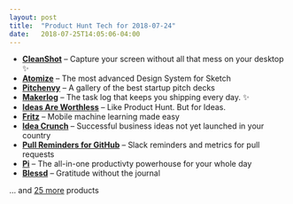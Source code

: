 ```yaml
---
layout: post
title:  "Product Hunt Tech for 2018-07-24"
date:   2018-07-25T14:05:06-04:00
---
```


* **[CleanShot](https://www.producthunt.com/posts/cleanshot?utm_campaign=producthunt-api&utm_medium=api&utm_source=Application%3A+Daily+Digest+RSS+%28ID%3A+3202%29)** – Capture your screen without all that mess on your desktop ✨
* **[Atomize](https://www.producthunt.com/posts/atomize?utm_campaign=producthunt-api&utm_medium=api&utm_source=Application%3A+Daily+Digest+RSS+%28ID%3A+3202%29)** – The most advanced Design System for Sketch
* **[Pitchenvy](https://www.producthunt.com/posts/pitchenvy?utm_campaign=producthunt-api&utm_medium=api&utm_source=Application%3A+Daily+Digest+RSS+%28ID%3A+3202%29)** – A gallery of the best startup pitch decks
* **[Makerlog](https://www.producthunt.com/posts/makerlog?utm_campaign=producthunt-api&utm_medium=api&utm_source=Application%3A+Daily+Digest+RSS+%28ID%3A+3202%29)** – The task log that keeps you shipping every day. ✨
* **[Ideas Are Worthless](https://www.producthunt.com/posts/ideas-are-worthless?utm_campaign=producthunt-api&utm_medium=api&utm_source=Application%3A+Daily+Digest+RSS+%28ID%3A+3202%29)** – Like Product Hunt. But for Ideas.
* **[Fritz](https://www.producthunt.com/posts/fritz?utm_campaign=producthunt-api&utm_medium=api&utm_source=Application%3A+Daily+Digest+RSS+%28ID%3A+3202%29)** – Mobile machine learning made easy
* **[Idea Crunch](https://www.producthunt.com/posts/idea-crunch?utm_campaign=producthunt-api&utm_medium=api&utm_source=Application%3A+Daily+Digest+RSS+%28ID%3A+3202%29)** – Successful business ideas not yet launched in your country
* **[Pull Reminders for GitHub](https://www.producthunt.com/posts/pull-reminders-for-github?utm_campaign=producthunt-api&utm_medium=api&utm_source=Application%3A+Daily+Digest+RSS+%28ID%3A+3202%29)** – Slack reminders and metrics for pull requests
* **[Pi](https://www.producthunt.com/posts/pi-3?utm_campaign=producthunt-api&utm_medium=api&utm_source=Application%3A+Daily+Digest+RSS+%28ID%3A+3202%29)** – The all-in-one productivty powerhouse for your whole day
* **[Blessd](https://www.producthunt.com/posts/blessd?utm_campaign=producthunt-api&utm_medium=api&utm_source=Application%3A+Daily+Digest+RSS+%28ID%3A+3202%29)** – Gratitude without the journal

… and [25 more](https://www.producthunt.com/tech) products